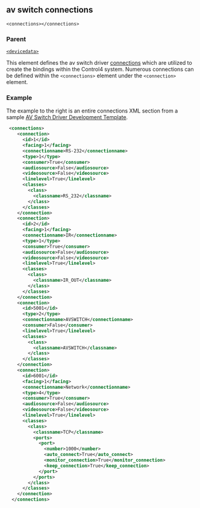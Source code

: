 
## av switch connections

`<connections></connections>`

### Parent

[`<devicedata>`][1]


This element defines the av switch driver [connections][2] which are utilized to create the bindings within the Control4 system. Numerous connections can be defined within the `<connections>` element under the `<connection>` element.


### Example

The example to the right is an entire connections XML section from a sample [AV Switch Driver Development Template][3].

```xml
 <connections>
    <connection>
      <id>1</id>
      <facing>1</facing>
      <connectionname>RS-232</connectionname>
      <type>1</type>
      <consumer>True</consumer>
      <audiosource>False</audiosource>
      <videosource>False</videosource>
      <linelevel>True</linelevel>
      <classes>
        <class>
          <classname>RS_232</classname>
        </class>
      </classes>
    </connection>
    <connection>
      <id>2</id>
      <facing>1</facing>
      <connectionname>IR</connectionname>
      <type>1</type>
      <consumer>True</consumer>
      <audiosource>False</audiosource>
      <videosource>False</videosource>
      <linelevel>True</linelevel>
      <classes>
        <class>
          <classname>IR_OUT</classname>
        </class>
      </classes>
    </connection>
    <connection>
      <id>5001</id>
      <type>2</type>
      <connectionname>AVSWITCH</connectionname>
      <consumer>False</consumer>
      <linelevel>True</linelevel>
      <classes>
        <class>
          <classname>AVSWITCH</classname>
        </class>
      </classes>
    </connection>
    <connection>
      <id>6001</id>
      <facing>1</facing>
      <connectionname>Network</connectionname>
      <type>4</type>
      <consumer>True</consumer>
      <audiosource>False</audiosource>
      <videosource>False</videosource>
      <linelevel>True</linelevel>
      <classes>
        <class>
          <classname>TCP</classname>
          <ports>
            <port>
              <number>1000</number>
              <auto_connect>True</auto_connect>
              <monitor_connection>True</monitor_connection>
              <keep_connection>True</keep_connection>
            </port>
          </ports>
        </class>
      </classes>
    </connection>
  </connections>
```

[1]:	https://snap-one.github.io/docs-driverworks-xml/#devicedata
[2]:	https://snap-one.github.io/docs-driverworks-fundamentals/#connections
[3]:	https://github.com/snap-one/docs-driverworks/tree/master/driver_development_templates/avswitch